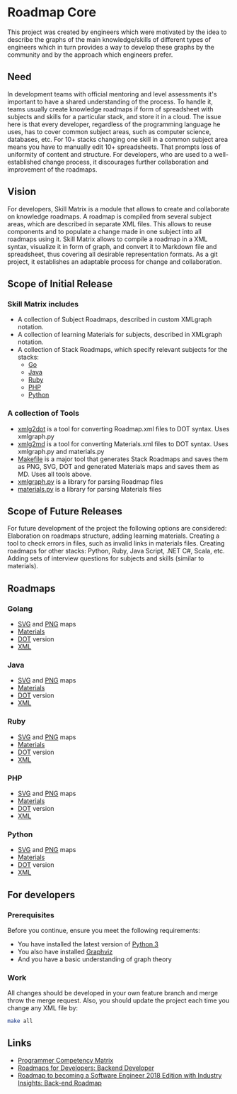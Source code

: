 # Roadmap Core

This project was created by engineers which were motivated by the idea to describe the graphs of the main knowledge/skills
of different types of engineers which in turn provides a way to develop these graphs
by the community and by the approach which engineers prefer.

## Need

In development teams with official mentoring and level assessments it's important to have a shared understanding of the process. To handle it, teams usually create knowledge roadmaps if form of spreadsheet with subjects and skills for a particular stack, and store it in a cloud.
The issue here is that every developer, regardless of the programming language he uses, has to cover common subject areas, such as computer science, databases, etc. For 10+ stacks changing one skill in a common subject area means you have to manually edit 10+ spreadsheets. That prompts loss of uniformity of content and structure. For developers, who are used to a well-established change process, it discourages further collaboration and improvement of the roadmaps.

## Vision

For developers, Skill Matrix is a module that allows to create and collaborate on knowledge roadmaps. A roadmap is compiled from several subject areas, which are described in separate XML files. This allows to reuse components and to populate a change made in one subject into all roadmaps using it.
Skill Matrix allows to compile a roadmap in a XML syntax, visualize it in form of graph, and convert it to Markdown file and spreadsheet, thus covering all desirable representation formats. As a git project, it establishes an adaptable process for change and collaboration.

## Scope of Initial Release

### Skill Matrix includes

- A collection of Subject Roadmaps, described in custom XMLgraph notation.
- A collection of learning Materials for subjects, described in XMLgraph notation.
- A collection of Stack Roadmaps, which specify relevant subjects for the stacks:
  - [Go](#golang)
  - [Java](#java)
  - [Ruby](#ruby)
  - [PHP](#php)
  - [Python](#python)

### A collection of Tools

- [xmlg2dot](tools/xmlg2dot.py) is a tool for converting Roadmap.xml files to DOT syntax. Uses xmlgraph.py
- [xmlg2md](tools/xmlg2md.py) is a tool for converting Materials.xml files to DOT syntax. Uses xmlgraph.py and materials.py
- [Makefile](Makefile) is a major tool that generates Stack Roadmaps and saves them as PNG, SVG, DOT and generated Materials maps and saves them as MD. Uses all tools above.
- [xmlgraph.py](tools/xmlgraph.py) is a library for parsing Roadmap files
- [materials.py](tools/materials.py) is a library for parsing Materials files

## Scope of Future Releases

For future development of the project the following options are considered:
Elaboration on roadmaps structure, adding learning materials.
Creating a tool to check errors in files, such as invalid links in materials files.
Creating roadmaps for other stacks: Python, Ruby, Java Script, .NET C#, Scala, etc.
Adding sets of interview questions for subjects and skills (similar to materials).

## Roadmaps

### Golang

- [SVG](stacks/go/data/roadmap.svg) and [PNG](stacks/go/data/roadmap.png) maps
- [Materials](stacks/go/data/roadmap.md)
- [DOT](stacks/go/data/roadmap.dot) version
- [XML](stacks/go/roadmap.xml)

### Java

- [SVG](stacks/java/data/roadmap.svg) and [PNG](stacks/java/data/roadmap.png) maps
- [Materials](stacks/java/data/roadmap.md)
- [DOT](stacks/java/data/roadmap.dot) version
- [XML](stacks/java/roadmap.xml)

### Ruby

- [SVG](stacks/ruby/data/roadmap.svg) and [PNG](stacks/ruby/data/roadmap.png) maps
- [Materials](stacks/ruby/data/roadmap.md)
- [DOT](stacks/ruby/data/roadmap.dot) version
- [XML](stacks/ruby/roadmap.xml)

### PHP

- [SVG](stacks/php/data/roadmap.svg) and [PNG](stacks/php/data/roadmap.png) maps
- [Materials](stacks/php/data/roadmap.md)
- [DOT](stacks/php/data/roadmap.dot) version
- [XML](stacks/php/roadmap.xml)

### Python

- [SVG](stacks/python/data/roadmap.svg) and [PNG](stacks/python/data/roadmap.png) maps
- [Materials](stacks/python/data/roadmap.md)
- [DOT](stacks/php/python/roadmap.dot) version
- [XML](stacks/python/roadmap.xml)

## For developers

### Prerequisites

Before you continue, ensure you meet the following requirements:

- You have installed the latest version of [Python 3](https://www.python.org/downloads/)
- You also have installed [Graphviz](https://www.graphviz.org/download/)
- And you have a basic understanding of graph theory

### Work

All changes should be developed in your own feature branch and merge throw the merge request.
Also, you should update the project each time you change any XML file by:

```bash
make all
```

## Links

- [Programmer Competency Matrix](http://sijinjoseph.com/programmer-competency-matrix/)
- [Roadmaps for Developers: Backend Developer](https://roadmap.sh/backend)
- [Roadmap to becoming a Software Engineer 2018 Edition with Industry Insights: Back-end Roadmap](https://github.com/fauzanbaig/software-engineer-roadmap#-back-end-roadmap)
